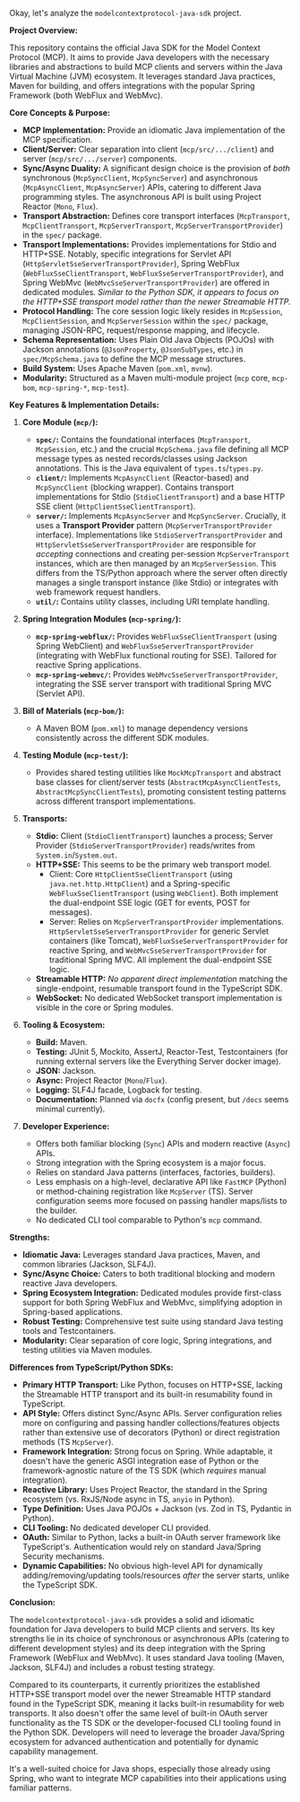 Okay, let's analyze the `modelcontextprotocol-java-sdk` project.

**Project Overview:**

This repository contains the official Java SDK for the Model Context Protocol (MCP). It aims to provide Java developers with the necessary libraries and abstractions to build MCP clients and servers within the Java Virtual Machine (JVM) ecosystem. It leverages standard Java practices, Maven for building, and offers integrations with the popular Spring Framework (both WebFlux and WebMvc).

**Core Concepts & Purpose:**

*   **MCP Implementation:** Provide an idiomatic Java implementation of the MCP specification.
*   **Client/Server:** Clear separation into client (`mcp/src/.../client`) and server (`mcp/src/.../server`) components.
*   **Sync/Async Duality:** A significant design choice is the provision of *both* synchronous (`McpSyncClient`, `McpSyncServer`) and asynchronous (`McpAsyncClient`, `McpAsyncServer`) APIs, catering to different Java programming styles. The asynchronous API is built using Project Reactor (`Mono`, `Flux`).
*   **Transport Abstraction:** Defines core transport interfaces (`McpTransport`, `McpClientTransport`, `McpServerTransport`, `McpServerTransportProvider`) in the `spec/` package.
*   **Transport Implementations:** Provides implementations for Stdio and HTTP+SSE. Notably, specific integrations for Servlet API (`HttpServletSseServerTransportProvider`), Spring WebFlux (`WebFluxSseClientTransport`, `WebFluxSseServerTransportProvider`), and Spring WebMvc (`WebMvcSseServerTransportProvider`) are offered in dedicated modules. *Similar to the Python SDK, it appears to focus on the HTTP+SSE transport model rather than the newer Streamable HTTP.*
*   **Protocol Handling:** The core session logic likely resides in `McpSession`, `McpClientSession`, and `McpServerSession` within the `spec/` package, managing JSON-RPC, request/response mapping, and lifecycle.
*   **Schema Representation:** Uses Plain Old Java Objects (POJOs) with Jackson annotations (`@JsonProperty`, `@JsonSubTypes`, etc.) in `spec/McpSchema.java` to define the MCP message structures.
*   **Build System:** Uses Apache Maven (`pom.xml`, `mvnw`).
*   **Modularity:** Structured as a Maven multi-module project (`mcp` core, `mcp-bom`, `mcp-spring-*`, `mcp-test`).

**Key Features & Implementation Details:**

1.  **Core Module (`mcp/`):**
    *   **`spec/`:** Contains the foundational interfaces (`McpTransport`, `McpSession`, etc.) and the crucial `McpSchema.java` file defining all MCP message types as nested records/classes using Jackson annotations. This is the Java equivalent of `types.ts`/`types.py`.
    *   **`client/`:** Implements `McpAsyncClient` (Reactor-based) and `McpSyncClient` (blocking wrapper). Contains transport implementations for Stdio (`StdioClientTransport`) and a base HTTP SSE client (`HttpClientSseClientTransport`).
    *   **`server/`:** Implements `McpAsyncServer` and `McpSyncServer`. Crucially, it uses a **Transport Provider** pattern (`McpServerTransportProvider` interface). Implementations like `StdioServerTransportProvider` and `HttpServletSseServerTransportProvider` are responsible for *accepting* connections and creating per-session `McpServerTransport` instances, which are then managed by an `McpServerSession`. This differs from the TS/Python approach where the server often directly manages a single transport instance (like Stdio) or integrates with web framework request handlers.
    *   **`util/`:** Contains utility classes, including URI template handling.

2.  **Spring Integration Modules (`mcp-spring/`):**
    *   **`mcp-spring-webflux/`:** Provides `WebFluxSseClientTransport` (using Spring WebClient) and `WebFluxSseServerTransportProvider` (integrating with WebFlux functional routing for SSE). Tailored for reactive Spring applications.
    *   **`mcp-spring-webmvc/`:** Provides `WebMvcSseServerTransportProvider`, integrating the SSE server transport with traditional Spring MVC (Servlet API).

3.  **Bill of Materials (`mcp-bom/`):**
    *   A Maven BOM (`pom.xml`) to manage dependency versions consistently across the different SDK modules.

4.  **Testing Module (`mcp-test/`):**
    *   Provides shared testing utilities like `MockMcpTransport` and abstract base classes for client/server tests (`AbstractMcpAsyncClientTests`, `AbstractMcpSyncClientTests`), promoting consistent testing patterns across different transport implementations.

5.  **Transports:**
    *   **Stdio:** Client (`StdioClientTransport`) launches a process; Server Provider (`StdioServerTransportProvider`) reads/writes from `System.in`/`System.out`.
    *   **HTTP+SSE:** This seems to be the primary web transport model.
        *   Client: Core `HttpClientSseClientTransport` (using `java.net.http.HttpClient`) and a Spring-specific `WebFluxSseClientTransport` (using `WebClient`). Both implement the dual-endpoint SSE logic (GET for events, POST for messages).
        *   Server: Relies on `McpServerTransportProvider` implementations. `HttpServletSseServerTransportProvider` for generic Servlet containers (like Tomcat), `WebFluxSseServerTransportProvider` for reactive Spring, and `WebMvcSseServerTransportProvider` for traditional Spring MVC. All implement the dual-endpoint SSE logic.
    *   **Streamable HTTP:** *No apparent direct implementation* matching the single-endpoint, resumable transport found in the TypeScript SDK.
    *   **WebSocket:** No dedicated WebSocket transport implementation is visible in the core or Spring modules.

6.  **Tooling & Ecosystem:**
    *   **Build:** Maven.
    *   **Testing:** JUnit 5, Mockito, AssertJ, Reactor-Test, Testcontainers (for running external servers like the Everything Server docker image).
    *   **JSON:** Jackson.
    *   **Async:** Project Reactor (`Mono`/`Flux`).
    *   **Logging:** SLF4J facade, Logback for testing.
    *   **Documentation:** Planned via `docfx` (config present, but `/docs` seems minimal currently).

7.  **Developer Experience:**
    *   Offers both familiar blocking (`Sync`) APIs and modern reactive (`Async`) APIs.
    *   Strong integration with the Spring ecosystem is a major focus.
    *   Relies on standard Java patterns (interfaces, factories, builders).
    *   Less emphasis on a high-level, declarative API like `FastMCP` (Python) or method-chaining registration like `McpServer` (TS). Server configuration seems more focused on passing handler maps/lists to the builder.
    *   No dedicated CLI tool comparable to Python's `mcp` command.

**Strengths:**

*   **Idiomatic Java:** Leverages standard Java practices, Maven, and common libraries (Jackson, SLF4J).
*   **Sync/Async Choice:** Caters to both traditional blocking and modern reactive Java developers.
*   **Spring Ecosystem Integration:** Dedicated modules provide first-class support for both Spring WebFlux and WebMvc, simplifying adoption in Spring-based applications.
*   **Robust Testing:** Comprehensive test suite using standard Java testing tools and Testcontainers.
*   **Modularity:** Clear separation of core logic, Spring integrations, and testing utilities via Maven modules.

**Differences from TypeScript/Python SDKs:**

*   **Primary HTTP Transport:** Like Python, focuses on HTTP+SSE, lacking the Streamable HTTP transport and its built-in resumability found in TypeScript.
*   **API Style:** Offers distinct Sync/Async APIs. Server configuration relies more on configuring and passing handler collections/features objects rather than extensive use of decorators (Python) or direct registration methods (TS `McpServer`).
*   **Framework Integration:** Strong focus on Spring. While adaptable, it doesn't have the generic ASGI integration ease of Python or the framework-agnostic nature of the TS SDK (which *requires* manual integration).
*   **Reactive Library:** Uses Project Reactor, the standard in the Spring ecosystem (vs. RxJS/Node async in TS, `anyio` in Python).
*   **Type Definition:** Uses Java POJOs + Jackson (vs. Zod in TS, Pydantic in Python).
*   **CLI Tooling:** No dedicated developer CLI provided.
*   **OAuth:** Similar to Python, lacks a built-in OAuth server framework like TypeScript's. Authentication would rely on standard Java/Spring Security mechanisms.
*   **Dynamic Capabilities:** No obvious high-level API for dynamically adding/removing/updating tools/resources *after* the server starts, unlike the TypeScript SDK.

**Conclusion:**

The `modelcontextprotocol-java-sdk` provides a solid and idiomatic foundation for Java developers to build MCP clients and servers. Its key strengths lie in its choice of synchronous or asynchronous APIs (catering to different development styles) and its deep integration with the Spring Framework (WebFlux and WebMvc). It uses standard Java tooling (Maven, Jackson, SLF4J) and includes a robust testing strategy.

Compared to its counterparts, it currently prioritizes the established HTTP+SSE transport model over the newer Streamable HTTP standard found in the TypeScript SDK, meaning it lacks built-in resumability for web transports. It also doesn't offer the same level of built-in OAuth server functionality as the TS SDK or the developer-focused CLI tooling found in the Python SDK. Developers will need to leverage the broader Java/Spring ecosystem for advanced authentication and potentially for dynamic capability management.

It's a well-suited choice for Java shops, especially those already using Spring, who want to integrate MCP capabilities into their applications using familiar patterns.